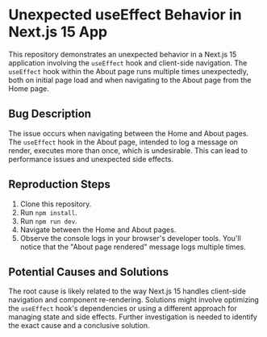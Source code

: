 # Unexpected useEffect Behavior in Next.js 15 App

This repository demonstrates an unexpected behavior in a Next.js 15 application involving the `useEffect` hook and client-side navigation.  The `useEffect` hook within the About page runs multiple times unexpectedly, both on initial page load and when navigating to the About page from the Home page.

## Bug Description

The issue occurs when navigating between the Home and About pages. The `useEffect` hook in the About page, intended to log a message on render, executes more than once, which is undesirable.  This can lead to performance issues and unexpected side effects.

## Reproduction Steps

1. Clone this repository.
2. Run `npm install`.
3. Run `npm run dev`.
4. Navigate between the Home and About pages.
5. Observe the console logs in your browser's developer tools.  You'll notice that the "About page rendered" message logs multiple times.

## Potential Causes and Solutions
The root cause is likely related to the way Next.js 15 handles client-side navigation and component re-rendering.  Solutions might involve optimizing the `useEffect` hook's dependencies or using a different approach for managing state and side effects.  Further investigation is needed to identify the exact cause and a conclusive solution.